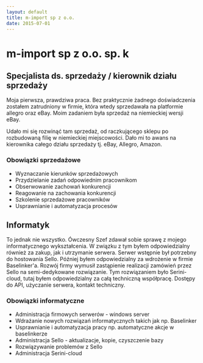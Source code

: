 ```yaml
---
layout: default
title: m-import sp z o.o.
date: 2015-07-01
---
```


# m-import sp z o.o. sp. k

## Specjalista ds. sprzedaży / kierownik działu sprzedaży
Moja pierwsza, prawdziwa praca. Bez praktycznie żadnego doświadczenia zostałem zatrudniony w
firmie, która wtedy sprzedawała na platformie allegro oraz eBay. Moim zadaniem była sprzedaż na
niemieckiej wersji eBay. 

Udało mi się rozwinąć tam sprzedaż, od raczkującego sklepu po
rozbudowaną filię w niemieckiej miejscowości. Dało mi to awans na kierownika całego działu
sprzedaży tj. eBay, Allegro, Amazon. 

### Obowiązki sprzedażowe
- Wyznaczanie kierunków sprzedażowych
- Przydzielanie zadań odpowiednim pracownikom
- Obserwowanie zachowań konkurencji
- Reagowanie na zachowania konkurencji
- Szkolenie sprzedażowe pracowników
- Usprawnianie i automatyzacja procesów

## Informatyk
To jednak nie wszystko. Ówczesny Szef zdawał sobie sprawę z mojego informatycznego wykształcenia. W związku z tym byłem odpowiedzialny również za zakup,
jak i utrzymanie serwera. Serwer wstępnie był potrzebny do hostowania Sello. Później byłem odpowiedzialny za wdrożenie w firmie Baselinker'a. Rozwój firmy wymusił zastąpienie realizacji
zamówień przez Sello na semi-dedykowane rozwiązanie. Tym rozwiązaniem było Serini-cloud, tutaj
byłem odpowiedzialny za całą techniczną współpracę. Dostępy do API, użyczanie serwera, kontakt
techniczny.

### Obowiązki informatyczne
- Administracja firmowych serwerów - windows server
- Wdrażanie nowych rozwiązań informatycznych takich jak np. Baselinker
- Usprawnianie i automatyzacja pracy np. automatyczne akcje w baselinkerze
- Administracja Sello - aktualizacje, kopie, czyszczenie bazy
- Rozwiązywanie problemów z Sello
- Administracja Serini-cloud